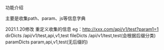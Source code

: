功能介绍

主要是收集path、param、js等信息字典

2021.1.20修改
重定义收集的信息
eg：http://xxx.com/api/v1/test?param1=1
dirDicts /api/v1/test,api,v1,test
fileDicts /api/v1/test,test(会根据后缀分类)
paramDicts param,api,v1,test(无后缀的)